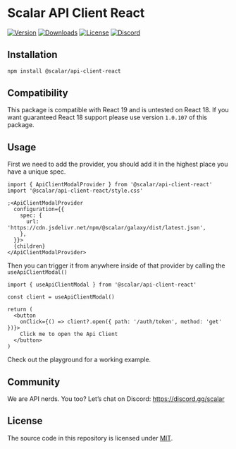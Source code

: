 # Scalar API Client React

[![Version](https://img.shields.io/npm/v/%40scalar/api-client-react)](https://www.npmjs.com/package/@scalar/api-client-react)
[![Downloads](https://img.shields.io/npm/dm/%40scalar/api-client-react)](https://www.npmjs.com/package/@scalar/api-client-react)
[![License](https://img.shields.io/npm/l/%40scalar%2Fapi-client-react)](https://www.npmjs.com/package/@scalar/api-client-react)
[![Discord](https://img.shields.io/discord/1135330207960678410?style=flat&color=5865F2)](https://discord.gg/scalar)

## Installation

```bash
npm install @scalar/api-client-react
```

## Compatibility

This package is compatible with React 19 and is untested on React 18. If you want guaranteed React 18 support please use
version `1.0.107` of this package.

## Usage

First we need to add the provider, you should add it in the highest place you have a unique spec.

```tsx
import { ApiClientModalProvider } from '@scalar/api-client-react'
import '@scalar/api-client-react/style.css'

;<ApiClientModalProvider
  configuration={{
    spec: {
      url: 'https://cdn.jsdelivr.net/npm/@scalar/galaxy/dist/latest.json',
    },
  }}>
  {children}
</ApiClientModalProvider>
```

Then you can trigger it from anywhere inside of that provider by calling the `useApiClientModal()`

```tsx
import { useApiClientModal } from '@scalar/api-client-react'

const client = useApiClientModal()

return (
  <button
    onClick={() => client?.open({ path: '/auth/token', method: 'get' })}>
    Click me to open the Api Client
  </button>
)
```

Check out the playground for a working example.

## Community

We are API nerds. You too? Let’s chat on Discord: <https://discord.gg/scalar>

## License

The source code in this repository is licensed under [MIT](https://github.com/scalar/scalar/blob/main/LICENSE).
